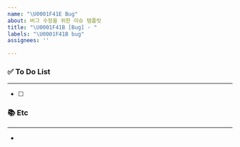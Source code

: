 ```yaml
---
name: "\U0001F41E Bug"
about: 버그 수정을 위한 이슈 템플릿
title: "\U0001F41B [Bug] - "
labels: "\U0001F41B bug"
assignees: ''

---
```


### ✅ To Do List

---
- [ ] 

### 📚 Etc

---
-
